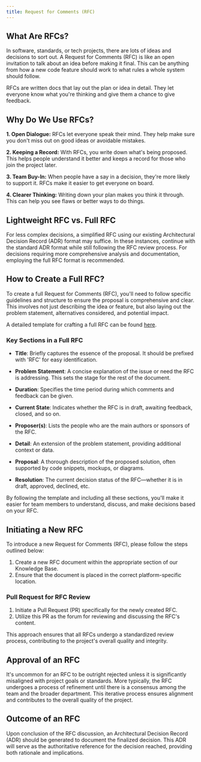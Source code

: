 ```yaml
---
title: Request for Comments (RFC)
---
```


## What Are RFCs?

In software, standards, or tech projects, there are lots of ideas and decisions to sort out. A Request for Comments (RFC) is like an open invitation to talk about an idea before making it final. This can be anything from how a new code feature should work to what rules a whole system should follow.

RFCs are written docs that lay out the plan or idea in detail. They let everyone know what you're thinking and give them a chance to give feedback.

## Why Do We Use RFCs?

**1. Open Dialogue:** RFCs let everyone speak their mind. They help make sure you don't miss out on good ideas or avoidable mistakes.

**2. Keeping a Record:** With RFCs, you write down what's being proposed. This helps people understand it better and keeps a record for those who join the project later.

**3. Team Buy-In:** When people have a say in a decision, they're more likely to support it. RFCs make it easier to get everyone on board.

**4. Clearer Thinking:** Writing down your plan makes you think it through. This can help you see flaws or better ways to do things.

## Lightweight RFC vs. Full RFC

For less complex decisions, a simplified RFC using our existing Architectural Decision Record (ADR) format may suffice. In these instances, continue with the standard ADR format while still following the RFC review process. For decisions requiring more comprehensive analysis and documentation, employing the full RFC format is recommended.

## How to Create a Full RFC?

To create a full Request for Comments (RFC), you'll need to follow specific guidelines and structure to ensure the proposal is comprehensive and clear. This involves not just describing the idea or feature, but also laying out the problem statement, alternatives considered, and potential impact.

A detailed template for crafting a full RFC can be found [here](RFC-template).

### Key Sections in a Full RFC

- **Title**: Briefly captures the essence of the proposal. It should be prefixed with 'RFC' for easy identification.
  
- **Problem Statement**: A concise explanation of the issue or need the RFC is addressing. This sets the stage for the rest of the document.

- **Duration**: Specifies the time period during which comments and feedback can be given.

- **Current State**: Indicates whether the RFC is in draft, awaiting feedback, closed, and so on.

- **Proposer(s)**: Lists the people who are the main authors or sponsors of the RFC.

- **Detail**: An extension of the problem statement, providing additional context or data.

- **Proposal**: A thorough description of the proposed solution, often supported by code snippets, mockups, or diagrams.

- **Resolution**: The current decision status of the RFC—whether it is in draft, approved, declined, etc.

By following the template and including all these sections, you'll make it easier for team members to understand, discuss, and make decisions based on your RFC.

## Initiating a New RFC

To introduce a new Request for Comments (RFC), please follow the steps outlined below:

1. Create a new RFC document within the appropriate section of our Knowledge Base.
2. Ensure that the document is placed in the correct platform-specific location.

### Pull Request for RFC Review

1. Initiate a Pull Request (PR) specifically for the newly created RFC.
2. Utilize this PR as the forum for reviewing and discussing the RFC's content.

This approach ensures that all RFCs undergo a standardized review process, contributing to the project's overall quality and integrity.

## Approval of an RFC

It's uncommon for an RFC to be outright rejected unless it is significantly misaligned with project goals or standards. More typically, the RFC undergoes a process of refinement until there is a consensus among the team and the broader department. This iterative process ensures alignment and contributes to the overall quality of the project.

## Outcome of an RFC

Upon conclusion of the RFC discussion, an Architectural Decision Record (ADR) should be generated to document the finalized decision. This ADR will serve as the authoritative reference for the decision reached, providing both rationale and implications.
